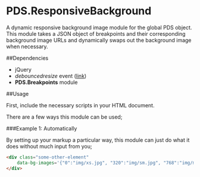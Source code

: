 # PDS.ResponsiveBackground

A dynamic responsive background image module for the global PDS object. This module takes a JSON object of breakpoints 
and their corresponding background image URLs and dynamically swaps out the background image when necessary.

##Dependencies
- jQuery
- *debouncedresize* event ([link](https://github.com/louisremi/jquery-smartresize))
- **PDS.Breakpoints** module

##Usage

First, include the necessary scripts in your HTML document. 

There are a few ways this module can be used;

###Example 1: Automatically 

By setting up your markup a particular way, this module can just do what it does without much input from you;

````html
<div class="some-other-element"
    data-bg-images='{"0":"img/xs.jpg", "320":"img/sm.jpg", "768":"img/md.jpg", "1024":"img/lg.jpg"}'>
</div>
````